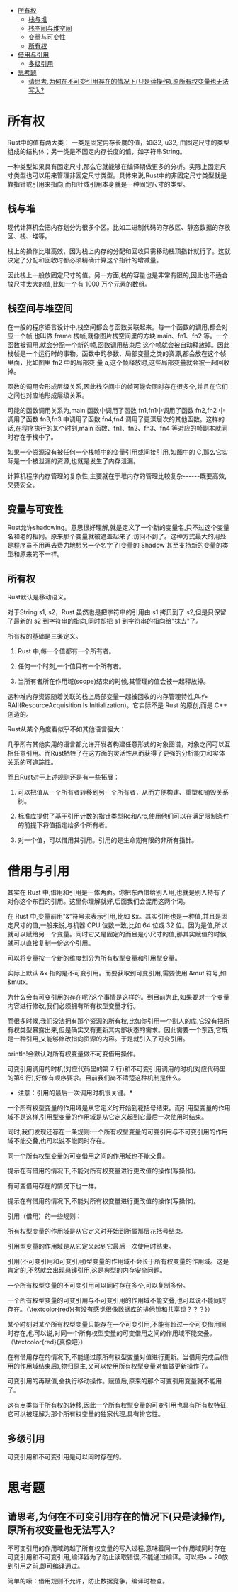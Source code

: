 -   [所有权](#所有权)
    -   [栈与堆](#栈与堆)
    -   [栈空间与堆空间](#栈空间与堆空间)
    -   [变量与可变性](#变量与可变性)
    -   [所有权](#所有权-1)
-   [借用与引用](#借用与引用)
    -   [多级引用](#多级引用)
-   [思考题](#思考题)
    -   [请思考,为何在不可变引用存在的情况下(只是读操作),原所有权变量也无法写入?](#请思考为何在不可变引用存在的情况下只是读操作原所有权变量也无法写入)

# 所有权

Rust中的值有两大类： 一类是固定内存长度的值，如i32, u32,
由固定尺寸的类型组成的结构体；另一类是不固定内存长度的值，如字符串String。

一种类型如果具有固定尺寸,那么它就能够在编译期做更多的分析。实际上固定尺寸类型也可以用来管理非固定尺寸类型。具体来说,Rust中的非固定尺寸类型就是靠指针或引用来指向,而指针或引用本身就是一种固定尺寸的类型。

## 栈与堆

现代计算机会把内存划分为很多个区。比如二进制代码的存放区、静态数据的存放区、栈、堆等。

栈上的操作比堆高效，因为栈上内存的分配和回收只需移动栈顶指针就行了。这就决定了分配和回收时都必须精确计算这个指针的增减量。

因此栈上一般放固定尺寸的值。另一方面,栈的容量也是非常有限的,因此也不适合放尺寸太大的值,比如一个有
1000 万个元素的数组。

## 栈空间与堆空间

在一般的程序语言设计中,栈空间都会与函数关联起来。每一个函数的调用,都会对应一个帧,也叫做
frame 栈帧,就像图片栈空间里的方块 main、fn1、fn2
等。一个函数被调用,就会分配一个新的帧,函数调用结束后,这个帧就会被自动释放掉。因此栈帧是一个运行时的事物。函数中的参数、局部变量之类的资源,都会放在这个帧里面，比如图里
fn2 中的局部变 量 a,这个帧释放时,这些局部变量就会被一起回收掉。

函数的调用会形成层级关系,因此栈空间中的帧可能会同时存在很多个,并且在它们之间也对应地形成层级关系。

可能的函数调用关系为,main 函数中调用了函数 fn1,fn1中调用了函数 fn2,fn2
中调用了函数 fn3,fn3 中调用了函数 fn4,fn4
调用了更深层次的其他函数。这样的话,在程序执行的某个时刻,main
函数、fn1、fn2、fn3、fn4 等对应的帧副本就同时存在于栈中了。

如果一个资源没有被任何一个栈帧中的变量引用或间接引用,如图中的
C,那么它实际是一个被泄漏的资源,也就是发生了内存泄漏。

计算机程序内存管理的复杂性,主要就在于堆内存的管理比较复杂------既要高效,又要安全。

## 变量与可变性

Rust允许shadowing。意思很好理解,就是定义了一个新的变量名,只不过这个变量名和老的相同。原来那个变量就被遮盖起来了,访问不到了。这种方式最大的用处是程序员不用再去费力地想另一个名字了!变量的
Shadow 甚至支持新的变量的类型和原来的不一样。

## 所有权

Rust默认是移动语义。

对于String s1, s2，Rust 虽然也是把字符串的引用由 s1 拷贝到了
s2,但是只保留了最新的 s2 到字符串的指向,同时却把 s1
到字符串的指向给"抹去"了。

所有权的基础是三条定义。

1.  Rust 中,每一个值都有一个所有者。

2.  任何一个时刻,一个值只有一个所有者。

3.  当所有者所在作用域(scope)结束的时候,其管理的值会被一起释放掉。

这种堆内存资源随着关联的栈上局部变量一起被回收的内存管理特性,叫作
RAII(ResourceAcquisition Is Initialization)。它实际不是 Rust 的原创,而是
C++ 创造的。

Rust从某个角度看似乎不如其他语言强大：

几乎所有其他实用的语言都允许开发者构建任意形式的对象图谱，对象之间可以互相任意引用。而Rust牺牲了在这方面的灵活性从而获得了更强的分析能力和实体关系的可追踪性。

而且Rust对于上述规则还是有一些拓展：

1.  可以把值从一个所有者转移到另一个所有者，从而方便构建、重塑和销毁关系树。

2.  标准库提供了基于引用计数的指针类型Rc和Arc,使用他们可以在满足限制条件的前提下将值指定给多个所有者。

3.  对一个值，可以借用其引用。引用的是生命期有限的非所有指针。

# 借用与引用

其实在 Rust
中,借用和引用是一体两面。你把东西借给别人用,也就是别人持有了对你这个东西的引用。这里你理解就好,后面我们会混用这两个词。

在 Rust 中,变量前用"&"符号来表示引用,比如
&x。其实引用也是一种值,并且是固定尺寸的值,一般来说,与机器 CPU
位数一致,比如 64 位或 32
位。因为是值,所以就可以赋给另一个变量。同时它又是固定的而且是小尺寸的值,那其实赋值的时候,就可以直接复制一份这个引用。

可以将变量按一个新的维度划分为所有权型变量和引用型变量。

实际上默认 &x 指的是不可变引用。而要获取到可变引用,需要使用 &mut 符号,如
&mutx。

为什么会有可变引用的存在呢?这个事情是这样的。到目前为止,如果要对一个变量内容进行修改,我们必须拥有所有权型变量才行。

而很多时候,我们没法拥有那个资源的所有权,比如你引用一个别人的库,它没有把所有权类型暴露出来,但是确实又有更新其内部状态的需求。因此需要一个东西,它既是一种引用,又能够修改指向资源的内容。于是就引入了可变引用。

println!会默认对所有权变量做不可变借用操作。

可变引用调用的时机(对应代码里的第 7
行)和不可变引用调用的时机(对应代码里的第6
行),好像有顺序要求。目前我们尚不清楚这种机制是什么。

-   注意：引用的最后一次调用时机很关键。\*

一个所有权型变量的作用域是从它定义时开始到花括号结束。而引用型变量的作用域不是这样,引用型变量的作用域是从它定义起到它最后一次使用时结束。

同时,我们发现还存在一条规则:一个所有权型变量的可变引用与不可变引用的作用域不能交叠,也可以说不能同时存在。

同一个所有权型变量的可变借用之间的作用域也不能交叠。

提示在有借用的情况下,不能对所有权变量进行更改值的操作(写操作)。

有可变借用存在的情况下也一样。

提示在有借用的情况下,不能对所有权变量进行更改值的操作(写操作)。

引用（借用）的一些规则：

所有权型变量的作用域是从它定义时开始到所属那层花括号结束。

引用型变量的作用域是从它定义起到它最后一次使用时结束。

引用(不可变引用和可变引用)型变量的作用域不会长于所有权变量的作用域。这是肯定的,不然就会出现悬锤引用,这是典型的内存安全问题。

一个所有权型变量的不可变引用可以同时存在多个,可以复制多份。

一个所有权型变量的可变引用与不可变引用的作用域不能交叠,也可以说不能同时存在。（\\textcolor{red}{有没有感觉很像数据库的排他锁和共享锁？？？}）

某个时刻对某个所有权型变量只能存在一个可变引用,不能有超过一个可变借用同时存在,也可以说,对同一个所有权型变量的可变借用之间的作用域不能交叠。（\\textcolor{red}{真像吧}）

在有借用存在的情况下,不能通过原所有权型变量对值进行更新。当借用完成后(借用的作用域结束后),物归原主,又可以使用所有权型变量对值做更新操作了。

可变引用的再赋值,会执行移动操作。赋值后,原来的那个可变引用变量就不能用了。

这有点类似于所有权的转移,因此一个所有权型变量的可变引用也具有所有权特征,它可以被理解为那个所有权变量的独家代理,具有排它性。

## 多级引用

可变引用和不可变引用是可以同时存在的。

# 思考题

## 请思考,为何在不可变引用存在的情况下(只是读操作),原所有权变量也无法写入?

不可变引用的作用域跨越了所有权变量的写入过程,意味着同一个作用域同时存在可变引用和不可变引用,编译器为了防止读取错误,不能通过编译。可以把a
= 20放到引用之前,即可编译通过。

简单的嗦：借用规则不允许，防止数据竞争，编译时检查。
